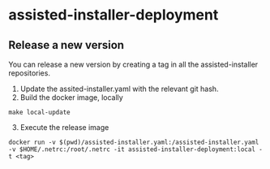 # assisted-installer-deployment

## Release a new version

You can release a new version by creating a tag in all the assisted-installer repositories.
1. Update the assited-installer.yaml with the relevant git hash.
2. Build the docker image, locally
```
make local-update
```
3. Execute the release image

```shell script
docker run -v $(pwd)/assisted-installer.yaml:/assisted-installer.yaml -v $HOME/.netrc:/root/.netrc -it assisted-installer-deployment:local -t <tag>
```
